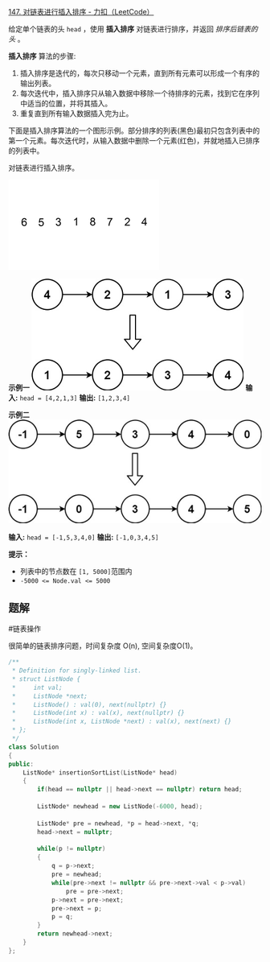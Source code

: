 
[147. 对链表进行插入排序 - 力扣（LeetCode）](https://leetcode.cn/problems/insertion-sort-list/description/)

给定单个链表的头 `head` ，使用 **插入排序** 对链表进行排序，并返回 _排序后链表的头_ 。

**插入排序** 算法的步骤:

1. 插入排序是迭代的，每次只移动一个元素，直到所有元素可以形成一个有序的输出列表。
2. 每次迭代中，插入排序只从输入数据中移除一个待排序的元素，找到它在序列中适当的位置，并将其插入。
3. 重复直到所有输入数据插入完为止。

下面是插入排序算法的一个图形示例。部分排序的列表(黑色)最初只包含列表中的第一个元素。每次迭代时，从输入数据中删除一个元素(红色)，并就地插入已排序的列表中。

对链表进行插入排序。

![](../zPictureStore/Insertion-sort-example-300px.gif)

**示例一**
![](../zPictureStore/Pastedimage20240312204134.jpg)
**输入:**  `head = [4,2,1,3]`
**输出:** `[1,2,3,4]`

**示例二**
![](../zPictureStore/Pastedimage20240312204207.jpg)

**输入:**  `head = [-1,5,3,4,0]` 
**输出:** `[-1,0,3,4,5]` 

**提示：**

- 列表中的节点数在 `[1, 5000]`范围内
- `-5000 <= Node.val <= 5000`

## 题解

#链表操作 

很简单的链表排序问题，时间复杂度 O(n), 空间复杂度O(1)。
```cpp
/**
 * Definition for singly-linked list.
 * struct ListNode {
 *     int val;
 *     ListNode *next;
 *     ListNode() : val(0), next(nullptr) {}
 *     ListNode(int x) : val(x), next(nullptr) {}
 *     ListNode(int x, ListNode *next) : val(x), next(next) {}
 * };
 */
class Solution 
{
public:
    ListNode* insertionSortList(ListNode* head) 
    {
        if(head == nullptr || head->next == nullptr) return head;

        ListNode* newhead = new ListNode(-6000, head);

        ListNode* pre = newhead, *p = head->next, *q;
        head->next = nullptr;

        while(p != nullptr)
        {
            q = p->next;
            pre = newhead;
            while(pre->next != nullptr && pre->next->val < p->val)
                pre = pre->next;
            p->next = pre->next;
            pre->next = p;
            p = q;
        }
        return newhead->next;
    }
};
```





